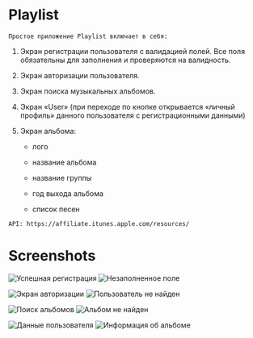 # Playlist

	Простое приложение Playlist включает в себя:
  1) Экран регистрации пользователя с валидацией полей. Все поля обязательны для заполнения и проверяются на валидность.
  
  2) Экран авторизации пользователя.
   
  3) Экран поиска музыкальных альбомов.
   
  4) Экран «User» (при переходе по кнопке открывается «личный профиль» данного пользователя с регистрационными данными)
	
  5) Экран альбома:
  
      - лого

      - название альбома

      - название группы

      - год выхода альбома

      - список песен
	
	
	API: https://affiliate.itunes.apple.com/resources/
  
	
# Screenshots
![Успешная регистрация](https://github.com/Avopihra/Playlist/blob/main/1logSucces.png) 
![Незаполненное поле](https://github.com/Avopihra/Playlist/blob/main/1signUpError.png)
	
![Экран авторизации](https://github.com/Avopihra/Playlist/blob/main/2signin.png)
![Пользователь не найден](https://github.com/Avopihra/Playlist/blob/main/2usernotfound.png)
	
![Поиск альбомов](https://github.com/Avopihra/Playlist/blob/main/3albums.png)
![Альбом не найден](https://github.com/Avopihra/Playlist/blob/main/3albumerr.png)
  	
![Данные пользователя](https://github.com/Avopihra/Playlist/blob/main/5activeuser.png)
![Информация об альбоме](https://github.com/Avopihra/Playlist/blob/main/6albumdetail.png)
